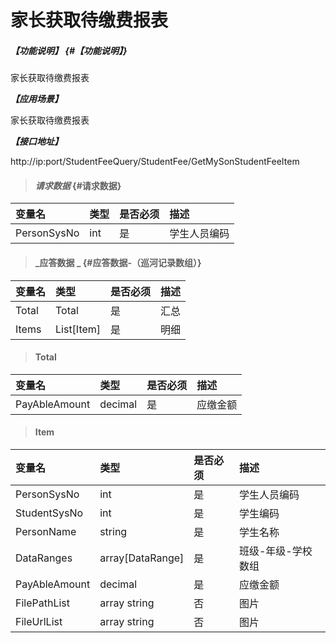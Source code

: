 # 家长获取待缴费报表

##### _【功能说明】_ {#【功能说明】}

家长获取待缴费报表

_**【应用场景】**_

家长获取待缴费报表



_**【接口地址】**_

http://ip:port/StudentFeeQuery/StudentFee/GetMySonStudentFeeItem

> #### _请求数据_ {#请求数据}

| 变量名 | 类型 | 是否必须 | 描述 |
| :--- | :--- | :--- | :--- |
| PersonSysNo | int | 是 | 学生人员编码 |



> #### _应答数据 _ {#应答数据-（巡河记录数组）}


| 变量名 | 类型 | 是否必须 | 描述 |
| :--- | :--- | :--- | :--- |
| Total| Total| 是 | 汇总 |
| Items| List[Item]| 是 |明细 |

> #### Total

| 变量名 | 类型 | 是否必须 | 描述 |
| :--- | :--- | :--- | :--- |
| PayAbleAmount| decimal| 是 | 应缴金额 |




> #### Item

| 变量名 | 类型 | 是否必须 | 描述 |
| :--- | :--- | :--- | :--- |
| PersonSysNo | int | 是 | 学生人员编码 |
| StudentSysNo| int | 是 | 学生编码 |
| PersonName| string| 是 | 学生名称 |
| DataRanges| array[DataRange]| 是 | 班级-年级-学校数组 |
| PayAbleAmount| decimal| 是 | 应缴金额 |
| FilePathList|array string| 否 | 图片|
| FileUrlList|array string| 否 | 图片|















